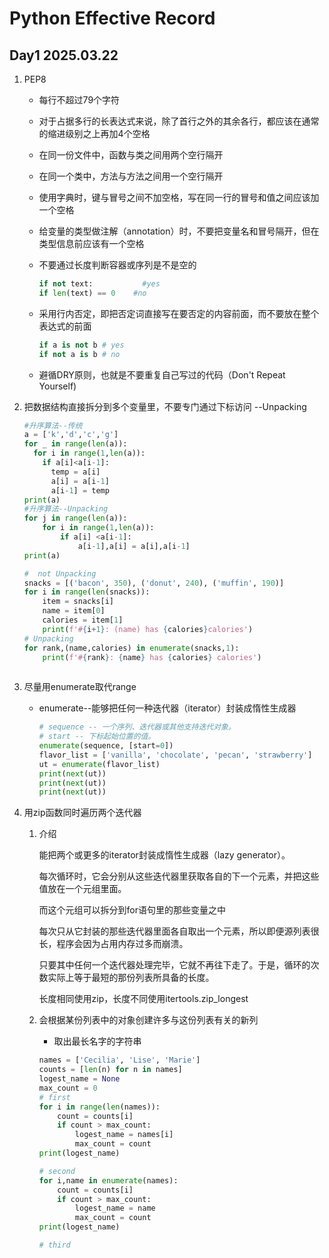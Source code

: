 



# Python Effective Record

## Day1 2025.03.22

1. PEP8

   - 每⾏不超过79个字符

   - 对于占据多⾏的长表达式来说，除了⾸⾏之外的其余各⾏，都应该在通常的缩进级别之上再加4个空格 

   - 在同⼀份⽂件中，函数与类之间⽤两个空⾏隔开

   - 在同⼀个类中，⽅法与⽅法之间⽤⼀个空⾏隔开

   - 使⽤字典时，键与冒号之间不加空格，写在同⼀⾏的冒号和值之间应该加⼀个空格

   - 给变量的类型做注解（annotation）时，不要把变量名和冒号隔开，但在类型信息前应该有⼀个空格

   - 不要通过长度判断容器或序列是不是空的

     ``` python
     if not text:  			#yes
     if len(text) == 0	  #no
     ```

     

   - 采⽤⾏内否定，即把否定词直接写在要否定的内容前⾯，⽽不要放在整个表达式的前⾯

     ``` python
     if a is not b # yes
     if not a is b # no
     ```
     
   - 避循DRY原则，也就是不要重复⾃⼰写过的代码（Don't Repeat Yourself)

1. 把数据结构直接拆分到多个变量⾥，不要专门通过下标访问 --Unpacking

   ```python
   #升序算法--传统
   a = ['k','d','c','g']
   for _ in range(len(a)):
     for i in range(1,len(a)):
       if a[i]<a[i-1]:
         temp = a[i]
         a[i] = a[i-1]
         a[i-1] = temp
   print(a)
   #升序算法--Unpacking
   for j in range(len(a)):
       for i in range(1,len(a)):
           if a[i] <a[i-1]:
               a[i-1],a[i] = a[i],a[i-1]
   print(a)
   
   #  not Unpacking
   snacks = [('bacon', 350), ('donut', 240), ('muffin', 190)]
   for i in range(len(snacks)):
       item = snacks[i]
       name = item[0]
       calories = item[1]
       print(f'#{i+1}: (name) has {calories}calories')
   # Unpacking 
   for rank,(name,calories) in enumerate(snacks,1):
       print(f'#{rank}: {name} has {calories} calories')
       
   ```

1. 尽量⽤enumerate取代range

   - enumerate--能够把任何⼀种迭代器（iterator）封装成惰性⽣成器

     ```python
     # sequence -- 一个序列、迭代器或其他支持迭代对象。
     # start -- 下标起始位置的值。
     enumerate(sequence, [start=0])
     flavor_list = ['vanilla', 'chocolate', 'pecan', 'strawberry']
     ut = enumerate(flavor_list)
     print(next(ut))
     print(next(ut))
     print(next(ut))
     ```
     

1. ⽤zip函数同时遍历两个迭代器

   1. 介绍

      能把两个或更多的iterator封装成惰性⽣成器（lazy generator）。

      每次循环时，它会分别从这些迭代器⾥获取各⾃的下⼀个元素，并把这些值放在⼀个元组⾥⾯。

      ⽽这个元组可以拆分到for语句⾥的那些变量之中
   
      每次只从它封装的那些迭代器⾥⾯各⾃取出⼀个元素，所以即便源列表很长，程序会因为占⽤内存过多⽽崩溃。
   
      只要其中任何⼀个迭代器处理完毕，它就不再往下⾛了。于是，循环的次数实际上等于最短的那份列表所具备的长度。
   
      长度相同使用zip，长度不同使用itertools.zip_longest
   
   
   
   1. 会根据某份列表中的对象创建许多与这份列表有关的新列
   
      - 取出最长名字的字符串
   
      ```python
      names = ['Cecilia', 'Lise', 'Marie']
      counts = [len(n) for n in names]
      logest_name = None
      max_count = 0
      # first 
      for i in range(len(names)):
          count = counts[i]
          if count > max_count:
              logest_name = names[i]
              max_count = count
      print(logest_name)
      
      # second
      for i,name in enumerate(names):
          count = counts[i]
          if count > max_count:
              logest_name = name
              max_count = count
      print(logest_name)
      
      # third
      
      
      ```
   
      
